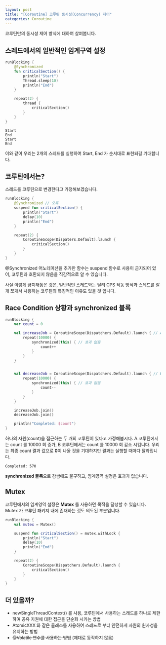 ```yaml
---
layout: post
title: "[Coroutine] 코루틴 동시성(Concurrency) 제어"
categories: Coroutine
---
```


코루틴만의 동시성 제어 방식에 대하여 살펴봅니다.

## 스레드에서의 일반적인 임계구역 설정

~~~kotlin
runBlocking {
    @Synchronized
    fun criticalSection() {
        println("Start")
        Thread.sleep(10)
        println("End")
    }

    repeat(2) {
        thread {
            criticalSection()
        }
    }
}
~~~
~~~
Start
End
Start
End
~~~

이와 같이 우리는 2개의 스레드를 실행하여 Start, End 가 순서대로 표현되길 기대합니다.

## 코루틴에서는?

스레드를 코루틴으로 변경한다고 가정해보겠습니다.

~~~kotlin
runBlocking {
    @Synchronized // 오류
    suspend fun criticalSection() {     
        println("Start")
        delay(10)
        println("End")
    }

    repeat(2) {
        CoroutineScope(Dispaters.Default).launch {
            criticalSection()
        }
    }
}
~~~

@Synchronized 어노테이션을 추가한 함수는 suspend 함수로 사용이 금지되어 있어, 코루틴과 호환되지 않음을 직감적으로 알 수 있습니다.

사실 이렇게 금지해놓은 것은, 일반적인 스레드와는 달리 CPS 작동 방식과 스레드를 잘개 쪼개서 사용하는 코루틴의 특징적인 이유도 있을 것 입니다.

## Race Condition 상황과 synchronized 블록

~~~kotlin
runBlocking {
    var count = 0

    val increaseJob = CoroutineScope(Dispatchers.Default).launch { // A
        repeat(10000) {
            synchronized(this) { // 효과 없음
                count++
            }
        }
    }


    val decreaseJob = CoroutineScope(Dispatchers.Default).launch { // B
        repeat(10000) {
            synchronized(this) { // 효과 없음
                count--
            }
        }
    }

    increaseJob.join()
    decreaseJob.join()

    println("Completed: $count")
}
~~~

하나의 자원(count)을 접근하는 두 개의 코루틴이 있다고 가정해봅시다.
A 코루틴에서는 count 를 10000 회 증가, B 코루틴에서는 count 를 10000 회 감소 시킵니다.
우리는 최종 count 결과 값으로 **0**이 나올 것을 기대하지만 결과는 실행할 때마다 달라집니다.

~~~
Completed: 570
~~~

**synchronized 블록**으로 감쌈에도 불구하고, 임계영역 설정은 효과가 없습니다.

## Mutex

코루틴에서의 임계영역 설정은 **Mutex** 를 사용하면 목적을 달성할 수 있습니다.  
Mutex 가 코루틴 패키지 내에 존재하는 것도 의도된 부분입니다.

~~~kotlin
runBlocking {
    val mutex = Mutex()

    suspend fun criticalSection() = mutex.withLock {
        println("Start")
        delay(10)
        println("End")
    }

    repeat(2) {
        CoroutineScope(Dispatchers.Default).launch {
            criticalSection()
        }
    }
}
~~~

## 더 있을까?

- newSingleThreadContext() 를 사용, 코루틴에서 사용하는 스레드를 하나로 제한하여 공유 자원에 대한 접근을 단순화 시키는 방법
- AtomicXXX 와 같은 클래스를 사용하여 스레드로 부터 안전하게 자원의 원자성을 유지하는 방법
- ~~@Volatile 변수를 사용하는 방법~~ (제대로 동작하지 않음)